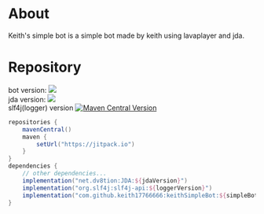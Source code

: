 # About
Keith's simple bot is a simple bot made by keith using lavaplayer and jda.
# Repository
bot version: [![](https://jitpack.io/v/keith17766666/keithSimpleBot.svg)](https://jitpack.io/#keith17766666/keithSimpleBot) <br>
jda version: [![](https://img.shields.io/maven-central/v/net.dv8tion/JDA?color=blue)](https://img.shields.io/maven-central/v/net.dv8tion/JDA?color=blue) <br>
slf4j(logger) version [![Maven Central Version](https://img.shields.io/maven-central/v/org.slf4j/slf4j-api)](https://mvnrepository.com/artifact/org.slf4j/slf4j-api?repo=redhat-ga)
```gradle
repositories {
    mavenCentral()
    maven {
        setUrl("https://jitpack.io")
    }
}
dependencies {
    // other dependencies...
    implementation("net.dv8tion:JDA:${jdaVersion}")
    implementation("org.slf4j:slf4j-api:${loggerVersion}")
    implementation("com.github.keith17766666:keithSimpleBot:${simpleBotVersion}")
}
```
